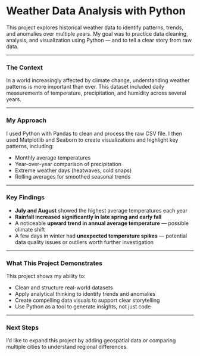 #  Weather Data Analysis with Python

This project explores historical weather data to identify patterns, trends, and anomalies over multiple years. My goal was to practice data cleaning, analysis, and visualization using Python — and to tell a clear story from raw data.

---

###  The Context

In a world increasingly affected by climate change, understanding weather patterns is more important than ever. This dataset included daily measurements of temperature, precipitation, and humidity across several years.

---

###  My Approach

I used Python with Pandas to clean and process the raw CSV file. I then used Matplotlib and Seaborn to create visualizations and highlight key patterns, including:

- Monthly average temperatures  
- Year-over-year comparison of precipitation  
- Extreme weather days (heatwaves, cold snaps)  
- Rolling averages for smoothed seasonal trends

---

###  Key Findings

- **July and August** showed the highest average temperatures each year  
- **Rainfall increased significantly in late spring and early fall**  
- A noticeable **upward trend in annual average temperature** — possible climate shift  
- A few days in winter had **unexpected temperature spikes** — potential data quality issues or outliers worth further investigation

---

###  What This Project Demonstrates

This project shows my ability to:

- Clean and structure real-world datasets  
- Apply analytical thinking to identify trends and anomalies  
- Create compelling data visuals to support clear storytelling  
- Use Python as a tool to generate insights, not just code

---

###  Next Steps

I’d like to expand this project by adding geospatial data or comparing multiple cities to understand regional differences.
